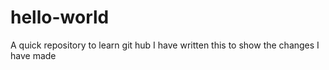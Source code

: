 # hello-world
A quick repository to learn git hub
I have written this to show the changes I have made
